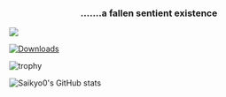 <h3 align="center">.......a fallen sentient existence</h3>

![](https://giffiles.alphacoders.com/215/215948.gif)

[![Downloads](https://static.pepy.tech/personalized-badge/yenepaypy?period=total&units=none&left_color=grey&right_color=blue&left_text=yenepaypy)](https://pepy.tech/project/yenepaypy)

![trophy](https://github-profile-trophy.vercel.app/?username=saikyo0&theme=darkhub&no-bg=true)

![Saikyo0's GitHub stats](https://github-readme-stats.vercel.app/api?username=saikyo0&show_icons=true&theme=transparent)
